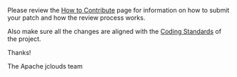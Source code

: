 Please review the [How to Contribute](http://wiki.apache.org/jclouds/How%20to%20Contribute) page for information on how to submit your patch and how the review process works.

Also make sure all the changes are aligned with the [Coding Standards](http://wiki.apache.org/jclouds/Coding%20Standards) of the project.

Thanks!

The Apache jclouds team
